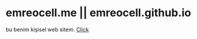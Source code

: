 # emreocell.me || emreocell.github.io
bu benim kişisel web sitem.
<a href="https://emreocell.me">Click</a>

